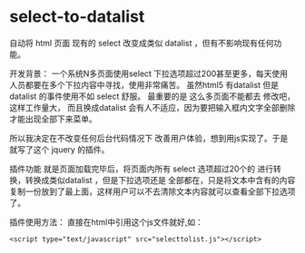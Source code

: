 select-to-datalist
==================

自动将 html 页面 现有的 select 改变成类似 datalist ，但有不影响现有任何功能。

开发背景：  一个系统N多页面使用select 下拉选项超过200甚至更多，每天使用人员都要在多个下拉内容中寻找，使用非常痛苦。
虽然html5 有datalist  但是 datalist 的事件使用不如 select 舒服。 最重要的是 这么多页面不能都去 修改吧，这样工作量大，
而且换成datalist 会有人不适应，因为要把输入框内文字全部删除才能出现全部下来菜单。
    
所以我决定在不改变任何后台代码情况下 改善用户体验，想到用js实现了。于是就写了这个 jquery 的插件。
    
插件功能 就是页面加载完毕后，将页面内所有 select 选项超过20个的 进行转换，转换成类似datalist ，但是下拉选项还是
全部都在，只是将文本中含有的内容复制一份放到了最上面，这样用户可以不去清除文本内容就可以查看全部下拉选项了。


插件使用方法：
直接在html中引用这个js文件就好,如：

    <script type="text/javascript" src="selecttolist.js"></script>

  


 
